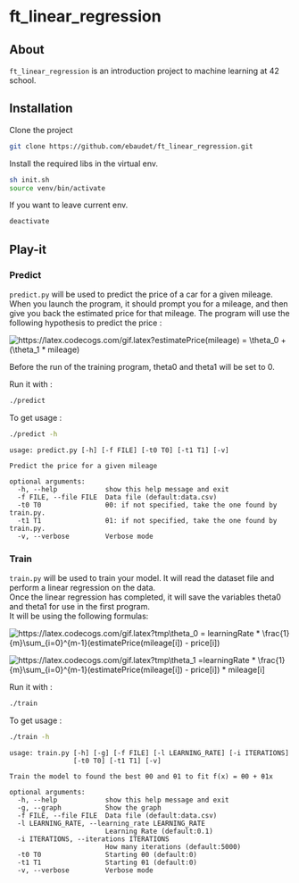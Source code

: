 # ft_linear_regression

## About

`ft_linear_regression` is an introduction project to machine learning at 42 school.

## Installation

Clone the project

```bash
git clone https://github.com/ebaudet/ft_linear_regression.git
```

Install the required libs in the virtual env.

```bash
sh init.sh
source venv/bin/activate
```

If you want to leave current env.

```bash
deactivate
```

## Play-it

### Predict

`predict.py` will be used to predict the price of a car for a given mileage. When you launch the program, it should prompt you for a mileage, and then give you back the estimated price for that mileage. The program will use the following hypothesis to predict the price :

![https://latex.codecogs.com/gif.latex?estimatePrice(mileage) = \theta_0 + (\theta_1 * mileage)](https://latex.codecogs.com/gif.latex?estimatePrice(mileage)%20=%20\theta_0%20+%20(\theta_1%20*%20mileage))

Before the run of the training program, theta0 and theta1 will be set to 0.

Run it with :

```bash
./predict
```

To get usage :

```bash
./predict -h
```

```
usage: predict.py [-h] [-f FILE] [-t0 T0] [-t1 T1] [-v]

Predict the price for a given mileage

optional arguments:
  -h, --help            show this help message and exit
  -f FILE, --file FILE  Data file (default:data.csv)
  -t0 T0                θ0: if not specified, take the one found by train.py.
  -t1 T1                θ1: if not specified, take the one found by train.py.
  -v, --verbose         Verbose mode
```

### Train

`train.py` will be used to train your model. It will read the dataset file and perform a linear regression on the data.<br>
Once the linear regression has completed, it will save the variables theta0 and theta1 for use in the first program.<br>
It will be using the following formulas:

![https://latex.codecogs.com/gif.latex?tmp\theta_0 = learningRate * \frac{1}{m}\sum_{i=0}^{m-1}(estimatePrice(mileage[i]) - price[i])](https://latex.codecogs.com/gif.latex?tmp\theta_0%20=%20learningRate%20*%20\frac{1}{m}\sum_{i=0}^{m-1}(estimatePrice(mileage[i])%20-%20price[i]))

![https://latex.codecogs.com/gif.latex?tmp\theta_1 =learningRate * \frac{1}{m}\sum_{i=0}^{m-1}(estimatePrice(mileage[i]) - price[i]) * mileage[i]](https://latex.codecogs.com/gif.latex?tmp\theta_1%20=learningRate%20*%20\frac{1}{m}\sum_{i=0}^{m-1}(estimatePrice(mileage[i])%20-%20price[i])%20*%20mileage[i])

Run it with :

```bash
./train
```

To get usage :

```bash
./train -h
```

```
usage: train.py [-h] [-g] [-f FILE] [-l LEARNING_RATE] [-i ITERATIONS]
                [-t0 T0] [-t1 T1] [-v]

Train the model to found the best θ0 and θ1 to fit f(x) = θ0 + θ1x

optional arguments:
  -h, --help            show this help message and exit
  -g, --graph           Show the graph
  -f FILE, --file FILE  Data file (default:data.csv)
  -l LEARNING_RATE, --learning_rate LEARNING_RATE
                        Learning Rate (default:0.1)
  -i ITERATIONS, --iterations ITERATIONS
                        How many iterations (default:5000)
  -t0 T0                Starting θ0 (default:0)
  -t1 T1                Starting θ1 (default:0)
  -v, --verbose         Verbose mode
```


